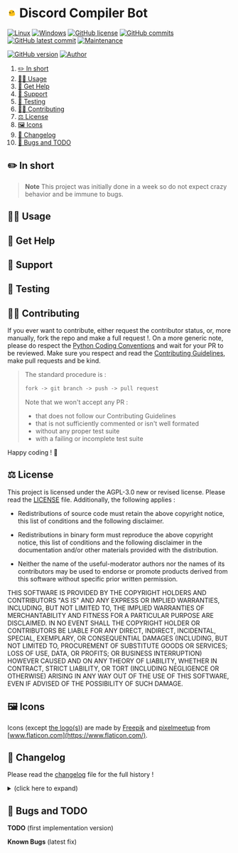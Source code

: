 # <img src="assets/images/useful_moderator.png" alt="icon" width="4%"/> Discord Compiler Bot

[![Linux](https://svgshare.com/i/Zhy.svg)](https://docs.microsoft.com/en-us/windows/wsl/tutorials/gui-apps)
[![Windows](https://svgshare.com/i/ZhY.svg)](https://svgshare.com/i/ZhY.svg)
[![GitHub license](https://img.shields.io/github/license/ThomasByr/useful-moderator)](https://github.com/ThomasByr/useful-moderator/blob/master/LICENSE)
[![GitHub commits](https://badgen.net/github/commits/ThomasByr/useful-moderator)](https://GitHub.com/ThomasByr/useful-moderator/commit/)
[![GitHub latest commit](https://badgen.net/github/last-commit/ThomasByr/useful-moderator)](https://gitHub.com/ThomasByr/useful-moderator/commit/)
[![Maintenance](https://img.shields.io/badge/maintained%3F-yes-green.svg)](https://GitHub.com/ThomasByr/useful-moderator/graphs/commit-activity)

[![GitHub version](https://badge.fury.io/gh/ThomasByr%2Fuseful-moderator.svg)](https://github.com/ThomasByr/useful-moderator)
[![Author](https://img.shields.io/badge/author-@ThomasByr-blue)](https://github.com/ThomasByr)

1. [✏️ In short](#️-in-short)
2. [👩‍🏫 Usage](#-usage)
3. [💁 Get Help](#-get-help)
4. [🔰 Support](#-support)
5. [🧪 Testing](#-testing)
6. [🧑‍🏫 Contributing](#-contributing)
7. [⚖️ License](#️-license)
8. [🖼️ Icons](#️-icons)
9. [🔄 Changelog](#-changelog)
10. [🐛 Bugs and TODO](#-bugs-and-todo)

## ✏️ In short

> **Note**
> This project was initially done in a week so do not expect crazy behavior and be immune to bugs.

## 👩‍🏫 Usage

## 💁 Get Help

## 🔰 Support

## 🧪 Testing

## 🧑‍🏫 Contributing

If you ever want to contribute, either request the contributor status, or, more manually, fork the repo and make a full request !. On a more generic note, please do respect the [Python Coding Conventions](https://www.python.org/dev/peps/pep-0008/) and wait for your PR to be reviewed. Make sure you respect and read the [Contributing Guidelines](.github/CONTRIBUTING.md), make pull requests and be kind.

> The standard procedure is :
>
> ```txt
> fork -> git branch -> push -> pull request
> ```
>
> Note that we won't accept any PR :
>
> - that does not follow our Contributing Guidelines
> - that is not sufficiently commented or isn't well formated
> - without any proper test suite
> - with a failing or incomplete test suite

Happy coding ! 🙂

## ⚖️ License

This project is licensed under the AGPL-3.0 new or revised license. Please read the [LICENSE](LICENSE) file. Additionally, the following applies :

- Redistributions of source code must retain the above copyright notice, this list of conditions and the following disclaimer.

- Redistributions in binary form must reproduce the above copyright notice, this list of conditions and the following disclaimer in the documentation and/or other materials provided with the distribution.

- Neither the name of the useful-moderator authors nor the names of its contributors may be used to endorse or promote products derived from this software without specific prior written permission.

THIS SOFTWARE IS PROVIDED BY THE COPYRIGHT HOLDERS AND CONTRIBUTORS "AS IS" AND ANY EXPRESS OR IMPLIED WARRANTIES, INCLUDING, BUT NOT LIMITED TO, THE IMPLIED WARRANTIES OF MERCHANTABILITY AND FITNESS FOR A PARTICULAR PURPOSE ARE DISCLAIMED. IN NO EVENT SHALL THE COPYRIGHT HOLDER OR CONTRIBUTORS BE LIABLE FOR ANY DIRECT, INDIRECT, INCIDENTAL, SPECIAL, EXEMPLARY, OR CONSEQUENTIAL DAMAGES (INCLUDING, BUT NOT LIMITED TO, PROCUREMENT OF SUBSTITUTE GOODS OR SERVICES; LOSS OF USE, DATA, OR PROFITS; OR BUSINESS INTERRUPTION) HOWEVER CAUSED AND ON ANY THEORY OF LIABILITY, WHETHER IN CONTRACT, STRICT LIABILITY, OR TORT (INCLUDING NEGLIGENCE OR OTHERWISE) ARISING IN ANY WAY OUT OF THE USE OF THIS SOFTWARE, EVEN IF ADVISED OF THE POSSIBILITY OF SUCH DAMAGE.

## 🖼️ Icons

Icons (except [the logo(s)](assets/images/usefull_moderator.png)) are made by [Freepik](https://www.flaticon.com/authors/freepik) and [pixelmeetup](https://www.flaticon.com/authors/pixelmeetup) from [www.flaticon.com](https://www.flaticon.com/).

## 🔄 Changelog

Please read the [changelog](changelog.md) file for the full history !

<details>
    <summary> (click here to expand) </summary>

</details>

## 🐛 Bugs and TODO

**TODO** (first implementation version)

**Known Bugs** (latest fix)
